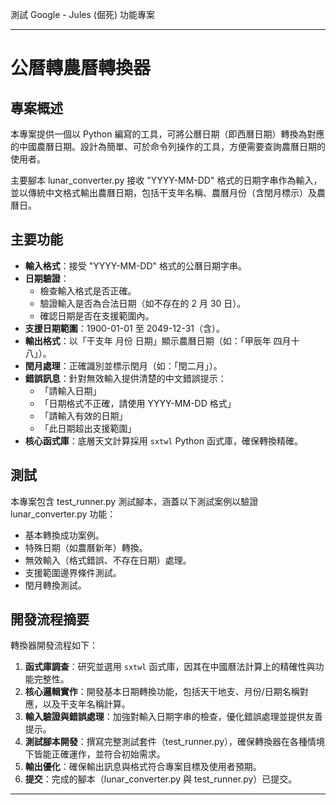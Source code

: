 測試 Google - Jules (倔死) 功能專案

---

# 公曆轉農曆轉換器

## 專案概述

本專案提供一個以 Python 編寫的工具，可將公曆日期（即西曆日期）轉換為對應的中國農曆日期。設計為簡單、可於命令列操作的工具，方便需要查詢農曆日期的使用者。

主要腳本 lunar_converter.py 接收 "YYYY-MM-DD" 格式的日期字串作為輸入，並以傳統中文格式輸出農曆日期，包括干支年名稱、農曆月份（含閏月標示）及農曆日。

## 主要功能

*   **輸入格式**：接受 "YYYY-MM-DD" 格式的公曆日期字串。
*   **日期驗證**：
    *   檢查輸入格式是否正確。
    *   驗證輸入是否為合法日期（如不存在的 2 月 30 日）。
    *   確認日期是否在支援範圍內。
*   **支援日期範圍**：1900-01-01 至 2049-12-31（含）。
*   **輸出格式**：以「干支年 月份 日期」顯示農曆日期（如：「甲辰年 四月十八」）。
*   **閏月處理**：正確識別並標示閏月（如：「閏二月」）。
*   **錯誤訊息**：針對無效輸入提供清楚的中文錯誤提示：
    *   「請輸入日期」
    *   「日期格式不正確，請使用 YYYY-MM-DD 格式」
    *   「請輸入有效的日期」
    *   「此日期超出支援範圍」
*   **核心函式庫**：底層天文計算採用 `sxtwl` Python 函式庫，確保轉換精確。

## 測試

本專案包含 test_runner.py 測試腳本，涵蓋以下測試案例以驗證 lunar_converter.py 功能：
*   基本轉換成功案例。
*   特殊日期（如農曆新年）轉換。
*   無效輸入（格式錯誤、不存在日期）處理。
*   支援範圍邊界條件測試。
*   閏月轉換測試。

## 開發流程摘要

轉換器開發流程如下：
1.  **函式庫調查**：研究並選用 `sxtwl` 函式庫，因其在中國曆法計算上的精確性與功能完整性。
2.  **核心邏輯實作**：開發基本日期轉換功能，包括天干地支、月份/日期名稱對應，以及干支年名稱計算。
3.  **輸入驗證與錯誤處理**：加強對輸入日期字串的檢查，優化錯誤處理並提供友善提示。
4.  **測試腳本開發**：撰寫完整測試套件（test_runner.py），確保轉換器在各種情境下皆能正確運作，並符合初始需求。
5.  **輸出優化**：確保輸出訊息與格式符合專案目標及使用者預期。
6.  **提交**：完成的腳本（lunar_converter.py 與 test_runner.py）已提交。

---
